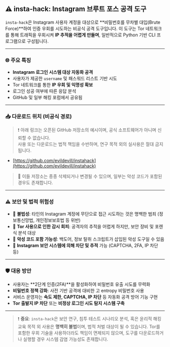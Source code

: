 ## ⚠️ insta-hack: Instagram 브루트 포스 공격 도구

`insta-hack`은 Instagram 사용자 계정을 대상으로 **비밀번호를 무차별 대입(Brute Force)**하여 인증 우회를 시도하는 비공식 공격 도구입니다. 이 도구는 Tor 네트워크를 통해 트래픽을 우회시켜 **IP 추적을 어렵게 만들며**, 일반적으로 Python 기반 CLI 프로그램으로 구성됩니다.

---

### 🌐 주요 특징

- **Instagram 로그인 시스템 대상 자동화 공격**
- 사용자가 제공한 `username` 및 패스워드 리스트 기반 시도
- Tor 네트워크를 통한 **IP 우회 및 익명성 확보**
- 로그인 성공 여부에 따른 응답 분석
- GitHub 및 일부 해킹 포럼에서 공유됨

---

### 📥 다운로드 위치 (비공식 경로)

> ❗ 아래 링크는 오픈된 GitHub 저장소의 예시이며, 공식 소프트웨어가 아니며 신뢰할 수 없습니다.  
> 사용 또는 다운로드는 법적 책임을 수반하며, 연구 목적 외의 실사용은 절대 금지됩니다.

- [https://github.com/evildevill/instahack](https://github.com/evildevill/instahack)

> 🔗 이들 저장소는 종종 삭제되거나 변경될 수 있으며, 일부는 악성 코드가 포함된 경우도 존재합니다.

---

### ⚠️ 보안 및 법적 위험성

- 📛 **불법성**: 타인의 Instagram 계정에 무단으로 접근 시도하는 것은 명백한 범죄 (정보통신망법, 개인정보보호법 등 위반)
- 🧨 **Tor 사용으로 인한 감시 회피**: 공격자의 추적을 어렵게 하지만, 보안 장비 및 포렌식 분석 대상
- 🐛 **악성 코드 포함 가능성**: 백도어, 정보 탈취 스크립트가 삽입된 악성 도구일 수 있음
- 🛑 **Instagram 보안 시스템에 의해 차단 및 추적** 가능 (CAPTCHA, 2FA, IP 차단 등)

---

### 🛡️ 대응 방안

- 사용자는 **2단계 인증(2FA)**을 활성화하여 비밀번호 유출 시도를 무력화
- **비밀번호 정책 강화**: 사전 기반 공격에 대비한 고 entropy 비밀번호 사용
- 서비스 운영자는 **속도 제한, CAPTCHA, IP 차단** 등 자동화 공격 방어 기능 구현
- **Tor 출발지 IP 차단** 또는 **비정상 로그인 시도 탐지 시스템 구축**

---

> ❗ **중요**: `insta-hack`은 보안 연구, 침투 테스트 시나리오 분석, 혹은 윤리적 해킹 교육 목적 외 사용은 **명백히 불법**이며, 법적 처벌 대상이 될 수 있습니다. Tor를 포함한 우회 기술을 사용하더라도 책임이 면제되지 않으며, 도구를 다운로드하거나 실행할 경우 시스템 감염 가능성도 존재합니다.
